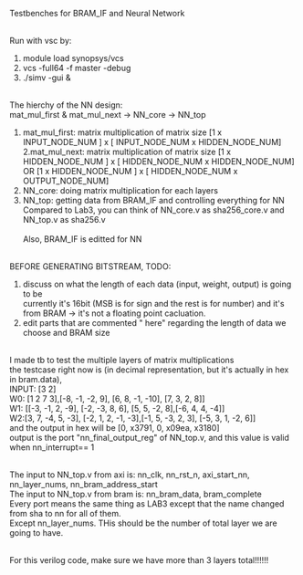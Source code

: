 Testbenches for BRAM_IF and Neural Network  <br/><br/>

Run with vsc by:<br/>
1. module load synopsys/vcs<br/>
2. vcs -full64 -f master -debug<br/>
3. ./simv -gui & <br/><br/>

The hierchy of the NN design:<br/>
mat_mul_first & mat_mul_next -> NN_core -> NN_top <br/>
1. mat_mul_first: matrix multiplication of matrix size [1 x INPUT_NODE_NUM ] x [ INPUT_NODE_NUM x HIDDEN_NODE_NUM]<br/>
2.mat_mul_next: matrix multiplication of matrix size [1 x HIDDEN_NODE_NUM ] x [ HIDDEN_NODE_NUM x HIDDEN_NODE_NUM] OR  [1 x HIDDEN_NODE_NUM ] x [ HIDDEN_NODE_NUM x OUTPUT_NODE_NUM] <br/>
3. NN_core: doing matrix multiplication for each layers<br/>
4. NN_top: getting data from BRAM_IF and controlling everything for NN<br/>
Compared to Lab3, you can think of NN_core.v as sha256_core.v and NN_top.v as sha256.v <br/><br/>
Also, BRAM_IF is editted for NN<br/><br/>

BEFORE GENERATING BITSTREAM, TODO: <br/>
1. discuss on what the length of each data (input, weight, output) is going to be <br/>
currently it's 16bit (MSB is for sign and the rest is for number) and it's from BRAM -> it's not a floating point cacluation.   <br/>
2. edit parts that are commented  " here" regarding the length of data we choose and BRAM size<br/><br/>

I made tb to test the multiple layers of matrix multiplications<br/>
the testcase right now is (in decimal representation, but it's actually in hex in bram.data), <br/>
INPUT: [3 2]<br/>
W0: [1 2 7 3],[-8, -1, -2, 9], [6, 8, -1, -10], [7, 3, 2, 8]]<br/>
W1: [[-3, -1, 2, -9], [-2, -3, 8, 6], [5, 5, -2, 8],[-6, 4, 4, -4]]<br/>
W2:[3, 7, -4, 5, -3], [-2, 1, 2, -1, -3],[-1, 5, -3, 2, 3], [-5, 3, 1, -2, 6]]<br/>
and the output in hex will be [0, x3791, 0, x09ea, x3180]<br/>
output is the port "nn_final_output_reg" of NN_top.v, and this value is  valid when nn_interrupt== 1<br/><br/>

The input to NN_top.v from axi is: nn_clk, nn_rst_n, axi_start_nn, nn_layer_nums, nn_bram_address_start<br/>
The input to NN_top.v from bram is: nn_bram_data, bram_complete<br/>
Every port means the same thing as LAB3 except that the name changed from sha to nn for all of them.<br/>
Except nn_layer_nums. THis should be the number of total layer we are going to have.<br/><br/>

For this verilog code, make sure we have more than 3 layers total!!!!!!<br/>
